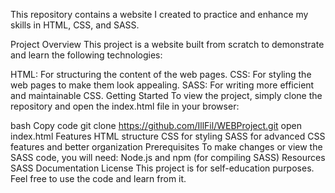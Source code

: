 This repository contains a  website I created to practice and enhance my skills in HTML, CSS, and SASS.

Project Overview
This project is a website built from scratch to demonstrate and learn the following technologies:

HTML: For structuring the content of the web pages.
CSS: For styling the web pages to make them look appealing.
SASS: For writing more efficient and maintainable CSS.
Getting Started
To view the project, simply clone the repository and open the index.html file in your browser:

bash
Copy code
git clone https://github.com/IllFil/WEBProject.git
open index.html
Features
HTML structure
CSS for styling
SASS for advanced CSS features and better organization
Prerequisites
To make changes or view the SASS code, you will need:
Node.js and npm (for compiling SASS)
Resources
SASS Documentation
License
This project is for self-education purposes. Feel free to use the code and learn from it.
